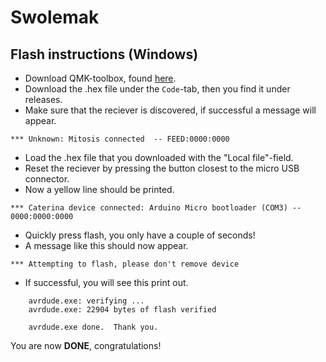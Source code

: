 Swolemak
========

## Flash instructions (Windows)

* Download QMK-toolbox, found [here](https://github.com/qmk/qmk_toolbox/releases).
* Download the .hex file under the `Code`-tab, then you find it under releases.
* Make sure that the reciever is discovered, if successful a message will appear. 
```
*** Unknown: Mitosis connected  -- FEED:0000:0000
```
* Load the .hex file that you downloaded with the "Local file"-field.
* Reset the reciever by pressing the button closest to the micro USB connector.
* Now a yellow line should be printed.
```
*** Caterina device connected: Arduino Micro bootloader (COM3) -- 0000:0000:0000
```
* Quickly press flash, you only have a couple of seconds!
* A message like this should now appear.
```
*** Attempting to flash, please don't remove device
```
* If successful, you will see this print out.
```
    avrdude.exe: verifying ...
    avrdude.exe: 22904 bytes of flash verified
    
    avrdude.exe done.  Thank you.
```
You are now __DONE__, congratulations!
